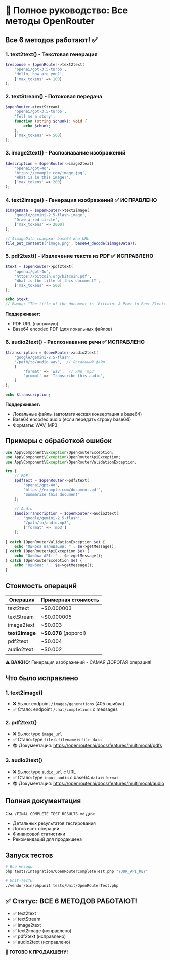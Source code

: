# 🚀 Полное руководство: Все методы OpenRouter

## Все 6 методов работают! ✅

### 1. text2text() - Текстовая генерация

```php
$response = $openRouter->text2text(
    'openai/gpt-3.5-turbo',
    'Hello, how are you?',
    ['max_tokens' => 100]
);
```

### 2. textStream() - Потоковая передача

```php
$openRouter->textStream(
    'openai/gpt-3.5-turbo',
    'Tell me a story',
    function (string $chunk): void {
        echo $chunk;
    },
    ['max_tokens' => 500]
);
```

### 3. image2text() - Распознавание изображений

```php
$description = $openRouter->image2text(
    'openai/gpt-4o',
    'https://example.com/image.jpg',
    'What is in this image?',
    ['max_tokens' => 200]
);
```

### 4. text2image() - Генерация изображений ✅ ИСПРАВЛЕНО

```php
$imageData = $openRouter->text2image(
    'google/gemini-2.5-flash-image',
    'Draw a red circle',
    ['max_tokens' => 2000]
);

// $imageData содержит base64 или URL
file_put_contents('image.png', base64_decode($imageData));
```

### 5. pdf2text() - Извлечение текста из PDF ✅ ИСПРАВЛЕНО

```php
$text = $openRouter->pdf2text(
    'openai/gpt-4o',
    'https://bitcoin.org/bitcoin.pdf',
    'What is the title of this document?',
    ['max_tokens' => 500]
);

echo $text;
// Вывод: "The title of the document is 'Bitcoin: A Peer-to-Peer Electronic Cash System.'"
```

**Поддерживает:**
- PDF URL (напрямую)
- Base64 encoded PDF (для локальных файлов)

### 6. audio2text() - Распознавание речи ✅ ИСПРАВЛЕНО

```php
$transcription = $openRouter->audio2text(
    'google/gemini-2.5-flash',
    '/path/to/audio.wav',  // Локальный файл
    [
        'format' => 'wav',  // или 'mp3'
        'prompt' => 'Transcribe this audio',
    ]
);

echo $transcription;
```

**Поддерживает:**
- Локальные файлы (автоматическая конвертация в base64)
- Base64 encoded audio (если передать строку base64)
- Форматы: WAV, MP3

## Примеры с обработкой ошибок

```php
use App\Component\Exception\OpenRouterException;
use App\Component\Exception\OpenRouterApiException;
use App\Component\Exception\OpenRouterValidationException;

try {
    // PDF
    $pdfText = $openRouter->pdf2text(
        'openai/gpt-4o',
        'https://example.com/document.pdf',
        'Summarize this document'
    );
    
    // Audio
    $audioTranscription = $openRouter->audio2text(
        'google/gemini-2.5-flash',
        '/path/to/audio.mp3',
        ['format' => 'mp3']
    );
    
} catch (OpenRouterValidationException $e) {
    echo "Ошибка валидации: " . $e->getMessage();
} catch (OpenRouterApiException $e) {
    echo "Ошибка API: " . $e->getMessage();
} catch (OpenRouterException $e) {
    echo "Ошибка: " . $e->getMessage();
}
```

## Стоимость операций

| Операция | Примерная стоимость |
|----------|---------------------|
| text2text | ~$0.000003 |
| textStream | ~$0.000005 |
| image2text | ~$0.003 |
| **text2image** | **~$0.078** (дорого!) |
| pdf2text | ~$0.004 |
| audio2text | ~$0.002 |

⚠️ **ВАЖНО:** Генерация изображений - САМАЯ ДОРОГАЯ операция!

## Что было исправлено

### 1. text2image()
- ❌ Было: endpoint `/images/generations` (405 ошибка)
- ✅ Стало: endpoint `/chat/completions` с messages

### 2. pdf2text()
- ❌ Было: type `image_url`
- ✅ Стало: type `file` с `filename` и `file_data`
- 📚 Документация: https://openrouter.ai/docs/features/multimodal/pdfs

### 3. audio2text()
- ❌ Было: type `audio_url` с URL
- ✅ Стало: type `input_audio` с base64 `data` и `format`
- 📚 Документация: https://openrouter.ai/docs/features/multimodal/audio

## Полная документация

См. `/FINAL_COMPLETE_TEST_RESULTS.md` для:
- Детальных результатов тестирования
- Логов всех операций
- Финансовой статистики
- Рекомендаций для продакшена

## Запуск тестов

```bash
# Все методы
php tests/Integration/OpenRouterCompleteTest.php "YOUR_API_KEY"

# Unit-тесты
./vendor/bin/phpunit tests/Unit/OpenRouterTest.php
```

## ✅ Статус: ВСЕ 6 МЕТОДОВ РАБОТАЮТ!

- ✅ text2text
- ✅ textStream
- ✅ image2text
- ✅ text2image (исправлено)
- ✅ pdf2text (исправлено)
- ✅ audio2text (исправлено)

🎉 **ГОТОВО К ПРОДАКШЕНУ!**
